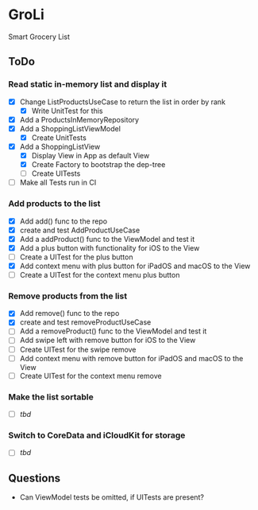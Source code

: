 # GroLi
Smart Grocery List

## ToDo
### Read static in-memory list and display it
- [x] Change ListProductsUseCase to return the list in order by rank
  - [x] Write UnitTest for this
- [x] Add a ProductsInMemoryRepository
- [x] Add a ShoppingListViewModel
  - [x] Create UnitTests
- [x] Add a ShoppingListView
  - [x] Display View in App as default View
  - [x] Create Factory to bootstrap the dep-tree
  - [ ] Create UITests
- [ ] Make all Tests run in CI
 
### Add products to the list
- [x] Add add() func to the repo
- [x] create and test AddProductUseCase
- [x] Add a addProduct() func to the ViewModel and test it
- [x] Add a plus button with functionality for iOS to the View
- [ ] Create a UITest for the plus button 
- [x] Add context menu with plus button for iPadOS and macOS to the View
- [ ] Create a UITest for the context menu plus button 

### Remove products from the list
- [x] Add remove() func to the repo
- [x] create and test removeProductUseCase
- [ ] Add a removeProduct() func to the ViewModel and test it
- [ ] Add swipe left with remove button for iOS to the View
- [ ] Create UITest for the swipe remove
- [ ] Add context menu with remove button for  iPadOS and macOS to the View
- [ ] Create UITest for the context menu remove

### Make the list sortable
- [ ] _tbd_

### Switch to CoreData and iCloudKit for storage
- [ ] _tbd_

## Questions
- Can ViewModel tests be omitted, if UITests are present?
